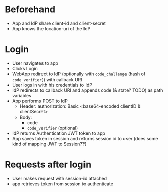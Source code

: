 # Beforehand
- App and IdP share client-id and client-secret
- App knows the location-uri of the IdP

# Login
- User navigates to app
- Clicks Login
- WebApp redirect to IdP (optionally with `code_challenge` (hash of `code_verifier`)) with callback URI
- User logs in with his credentials to IdP
- IdP redirects to callback URI and appends code (& state? TODO) as path variables
- App performs POST to IdP
    - Header: authorization: Basic &lt;base64-encoded clientID & clientSecret&gt;
    - Body:
        - code
        - `code_verifier` (optional)
- IdP returns Authentication JWT token to app 
- App saves token in session and returns session id to user (does some kind of mapping JWT to Session??)

# Requests after login
- User makes request with session-id attached
- app retrieves token from session to authenticate
